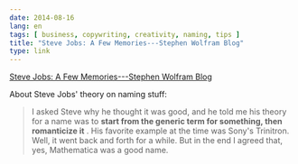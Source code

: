 ```yaml
---
date: 2014-08-16
lang: en
tags: [ business, copywriting, creativity, naming, tips ]
title: "Steve Jobs: A Few Memories---Stephen Wolfram Blog"
type: link
---
```


[Steve Jobs: A Few Memories---Stephen Wolfram
Blog](http://blog.stephenwolfram.com/2011/10/steve-jobs-a-few-memories/)

About Steve Jobs' theory on naming stuff:

> I asked Steve why he thought it was good, and he told me his theory
> for a name was to **start from the generic term for something, then
> romanticize it** . His favorite example at the time was Sony's
> Trinitron. Well, it went back and forth for a while. But in the end I
> agreed that, yes, Mathematica was a good name.

